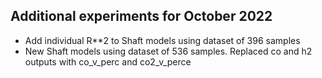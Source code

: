 ## Additional experiments for October 2022

* Add individual R**2 to Shaft models using dataset of 396 samples
* New Shaft models using dataset of 536 samples. Replaced co and h2 outputs with co_v_perc and co2_v_perce
